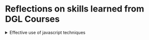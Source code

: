 # Reflections on skills learned from DGL Courses

<details>
  <summary> Effective use of javascript techniques</summary>

## Effective use of javascript techniques

So I was a student in the course `DGL 113 CVS1 2024 Winter Term`

That course was really helpful it was taught by Frank Lu, He taught CPS-100, that was my first computer science course ever and I am always grateful for bridging my undertanding and giving me a good foundation on programming techniques.
Now, during the course `DGL 113` I a lot of javascript techniques one of them is the use of `setTimeOut` funciton. This function helped me to solve on of the major issue in my project. I will explain how this function helped me, first let me give a brief description about this function

### setTimeOut function:

So this is a javaScript buit-in function that is used to delay an action for a given time.

```javascript
setTimeout(() => {
  setIsAuthenticated(true);
}, 1000);
```

This is an example how I used the function in my project. Here there are two things we have to focus on:

- First, the action that has to be delayed in this case that is `setIsAuthenticated(true)`
- Second, how much time do we have to delay, here that is `1000`. Note that this is 1000 milli seconds milli means 1/1000. so here its 1000 milli seconds that is 1s.

#### How this function helped me in my project

So was struggling with an issue in my project

### Problem:

So while creating a new user, we navigate to the home page but the home page does'nt have the created user information. I will explain this in a simple step by step

1. Below is a simple demonstration of the function that create new user, the full version of the code is in `src/screens/EmployeeCreate.js`

```javascript
const handleCreateUser = async () => {
  const userCredential = await createUserWithEmailAndPassword(
    auth,
    email,
    password
  );
  const user = userCredential.user;
  await createUser(userData);
};
```

- The function `createUserWithEmailAndPassword()` is provided by firebase-auth package. This create a user in firebase authentication and create an authentication token
- The function `createUser() is an api calling function defined by me in for calling the api in `src/service/api.js` file.

2.  Below is a simple version of my home screen that switch the navigation based on the users authentication state.

```javascript


const Main = () => {
const [isAuthenticated, setIsAuthenticated] = useState(null);

onAuthStateChanged(auth, async user => {
if (user) {
setIsAuthenticated(true);
} else {
setIsAuthenticated(false);
}
});
return (
<NavigationContainer>
{isAuthenticated ? <UserStack /> : <AuthStack />}
</NavigationContainer>
);
};

```
 - The function `onAuthStateChanged()` is a function provided by the firebase-auth which get the state of the user whether authenticated or not.This function will get the user token immideattly after creating from the page usercreation page using the function `createUserWithEmailAndPassword()` as mentioned before.
 - `isAuthenticated` is a boolean that becomes true when authentication happens.
 - When the `isAuthenticated` is true it we go to the `UserStack` according to the logic ` {isAuthenticated ? <UserStack /> : <AuthStack />}`

#### Reason for the problem:
* So the problem is user go to the `HomeScreen` that is in the `UserStack` right away after the authentication.
* The api function `createUser(userData);`  takes atleast one second to create the date in the firebase database. But we are going to the home page before creating the data in the database 

* In the home page first thing that we do is do an api call to get the user detail using `useEffects`. 

* So we are trying to get the user information in the homepage before creating the user in formation in the database.


### Solution

```javascript


const Main = () => {
const [isAuthenticated, setIsAuthenticated] = useState(null);

onAuthStateChanged(auth, async user => {
if (user) {
setTimeout(() => {
  setIsAuthenticated(true);
}, 1000);
} else {
setIsAuthenticated(false);
}
});
return (
<NavigationContainer>
{isAuthenticated ? <UserStack /> : <AuthStack />}
</NavigationContainer>
);
};

```

* There is only one change in the App.js file that is we wrap the `setIsAuthenticated(true)` with a `setTimeOut` function and delay the action for a second.

* With this one second delay we navigate to the `HomeScreen` after one second of validation.

* This one second is enough for the api call `createUser()` to create the user data in the firebase database. 

* And now when we try to get user data in the `HomeScreen` we get the user because its already create a second ago. 

This is how we see the user information properly after creating a user in this case.



#### In conlusion

This is just one instance where learning the javaScript helped me to solve an issue in my project. Moreover, this project's fronend is build in `React Native`, which is a javascript framework. So with a good understanding of the javascript it was helpful for me to learn this frame work for the project.

</details>



